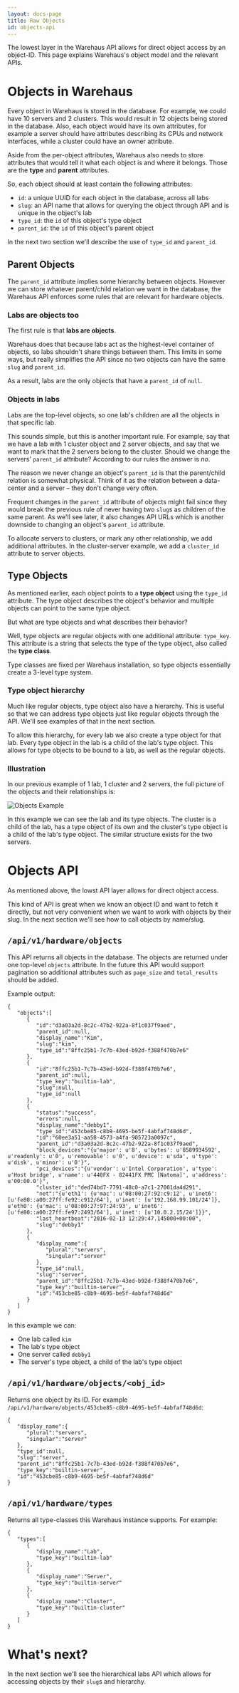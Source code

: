 ```yaml
---
layout: docs-page
title: Raw Objects
id: objects-api
---
```


The lowest layer in the Warehaus API allows for direct object access by an object-ID. This page explains Warehaus's object model and the relevant APIs.

# Objects in Warehaus

Every object in Warehaus is stored in the database. For example, we could have 10 servers and 2 clusters. This would result in 12 objects being stored in the database. Also, each object would have its own attributes, for example a server should have attributes describing its CPUs and network interfaces, while a cluster could have an owner attribute.

Aside from the per-object attributes, Warehaus also needs to store attributes that would tell it what each object is and where it belongs. Those are the **type** and **parent** attributes.

So, each object should at least contain the following attributes:

* `id`: a unique UUID for each object in the database, across all labs
* `slug`: an API name that allows for querying the object through API and is unique in the object's lab
* `type_id`: the `id` of this object's type object
* `parent_id`: the `id` of this object's parent object

In the next two section we'll describe the use of `type_id` and `parent_id`.

## Parent Objects

The `parent_id` attribute implies some hierarchy between objects. However we can store whatever parent/child relation we want in the database, the Warehaus API enforces some rules that are relevant for hardware objects.

### Labs are objects too
 
The first rule is that **labs are objects**.

Warehaus does that because labs act as the highest-level container of objects, so labs shouldn't share things between them. This limits in some ways, but really simplifies the API since no two objects can have the same `slug` and `parent_id`.

As a result, labs are the only objects that have a `parent_id` of `null`.

### Objects in labs

Labs are the top-level objects, so one lab's children are all the objects in that specific lab.

This sounds simple, but this is another important rule. For example, say that we have a lab with 1 cluster object and 2 server objects, and say that we want to mark that the 2 servers belong to the cluster. Should we change the servers' `parent_id` attribute? According to our rules the answer is *no*.

The reason we never change an object's `parent_id` is that the parent/child relation is somewhat physical. Think of it as the relation between a data-center and a server &ndash; they don't change very often.

Frequent changes in the `parent_id` attribute of objects might fail since they would break the previous rule of never having two `slug`s as children of the same parent. As we'll see later, it also changes API URLs which is another downside to changing an object's `parent_id` attribute.

To allocate servers to clusters, or mark any other relationship, we add additional attributes. In the cluster-server example, we add a `cluster_id` attribute to server objects.

## Type Objects

As mentioned earlier, each object points to a **type object** using the `type_id` attribute. The type object describes the object's behavior and multiple objects can point to the same type object.

But what are type objects and what describes their behavior?

Well, type objects are regular objects with one additional attribute: `type_key`. This attribute is a string that selects the type of the type object, also called the **type class**.

Type classes are fixed per Warehaus installation, so type objects essentially create a 3-level type system.

### Type object hierarchy

Much like regular objects, type object also have a hierarchy. This is useful so that we can address type objects just like regular objects through the API. We'll see examples of that in the next section.

To allow this hierarchy, for every lab we also create a type object for that lab. Every type object in the lab is a child of the lab's type object. This allows for type objects to be bound to a lab, as well as the regular objects.

### Illustration

In our previous example of 1 lab, 1 cluster and 2 servers, the full picture of the objects and their relationships is:

![Objects Example](/assets/img/objects-example.png)

In this example we can see the lab and its type objects. The cluster is a child of the lab, has a type object of its own and the cluster's type object is a child of the lab's type object. The similar structure exists for the two servers.

# Objects API

As mentioned above, the lowst API layer allows for direct object access.

This kind of API is great when we know an object ID and want to fetch it directly, but not very convenient when we want to work with objects by their slug. In the next section we'll see how to call objects by name/slug.

## `/api/v1/hardware/objects`

This API returns all objects in the database. The objects are returned under one top-level `objects` attribute. In the future this API would support pagination so additional attributes such as `page_size` and `total_results` should be added.

Example output:

    {
       "objects":[
          {
             "id":"d3a03a2d-8c2c-47b2-922a-8f1c037f9aed",
             "parent_id":null,
             "display_name":"Kim",
             "slug":"kim",
             "type_id":"8ffc25b1-7c7b-43ed-b92d-f388f470b7e6"
          },
          {
             "id":"8ffc25b1-7c7b-43ed-b92d-f388f470b7e6",
             "parent_id":null,
             "type_key":"builtin-lab",
             "slug":null,
             "type_id":null
          },
          {
             "status":"success",
             "errors":null,
             "display_name":"debby1",
             "type_id":"453cbe85-c8b9-4695-be5f-4abfaf748d6d",
             "id":"60ee3a51-aa58-4573-a4fa-905723a0097c",
             "parent_id":"d3a03a2d-8c2c-47b2-922a-8f1c037f9aed",
             "block_devices":"{u'major': u'8', u'bytes': u'8589934592', u'readonly': u'0', u'removable': u'0', u'device': u'sda', u'type': u'disk', u'minor': u'0'}",
             "pci_devices":"{u'vendor': u'Intel Corporation', u'type': u'Host bridge', u'name': u'440FX - 82441FX PMC [Natoma]', u'address': u'00:00.0'}",
             "cluster_id":"ded74bd7-7791-48c0-a7c1-27001da4d291",
             "net":"{u'eth1': {u'mac': u'08:00:27:92:c9:12', u'inet6': [u'fe80::a00:27ff:fe92:c912/64'], u'inet': [u'192.168.99.101/24']}, u'eth0': {u'mac': u'08:00:27:97:24:93', u'inet6': [u'fe80::a00:27ff:fe97:2493/64'], u'inet': [u'10.0.2.15/24']}}",
             "last_heartbeat":"2016-02-13 12:29:47.145000+00:00",
             "slug":"debby1"
          },
          {
             "display_name":{
                "plural":"servers",
                "singular":"server"
             },
             "type_id":null,
             "slug":"server",
             "parent_id":"8ffc25b1-7c7b-43ed-b92d-f388f470b7e6",
             "type_key":"builtin-server",
             "id":"453cbe85-c8b9-4695-be5f-4abfaf748d6d"
          }
       ]
    }

In this example we can:

* One lab called `kim`
* The lab's type object
* One server called `debby1`
* The server's type object, a child of the lab's type object

## `/api/v1/hardware/objects/<obj_id>`

Returns one object by its ID. For example `/api/v1/hardware/objects/453cbe85-c8b9-4695-be5f-4abfaf748d6d`:

    {
       "display_name":{
          "plural":"servers",
          "singular":"server"
       },
       "type_id":null,
       "slug":"server",
       "parent_id":"8ffc25b1-7c7b-43ed-b92d-f388f470b7e6",
       "type_key":"builtin-server",
       "id":"453cbe85-c8b9-4695-be5f-4abfaf748d6d"
    }

## `/api/v1/hardware/types`

Returns all type-classes this Warehaus instance supports. For example:

    {
       "types":[
          {
             "display_name":"Lab",
             "type_key":"builtin-lab"
          },
          {
             "display_name":"Server",
             "type_key":"builtin-server"
          },
          {
             "display_name":"Cluster",
             "type_key":"builtin-cluster"
          }
       ]
    }

# What's next?

In the next section we'll see the hierarchical labs API which allows for accessing objects by their `slug`s and hierarchy.
